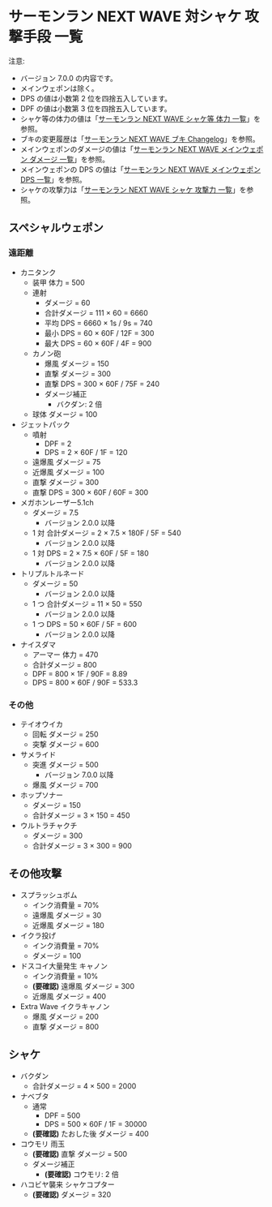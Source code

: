 # サーモンラン NEXT WAVE 対シャケ 攻撃手段 一覧

注意:

- バージョン 7.0.0 の内容です。
- メインウェポンは除く。
- DPS の値は小数第 2 位を四捨五入しています。
- DPF の値は小数第 3 位を四捨五入しています。
- シャケ等の体力の値は「[サーモンラン NEXT WAVE シャケ等 体力 一覧](../hp-list.md)」を参照。
- ブキの変更履歴は「[サーモンラン NEXT WAVE ブキ Changelog](CHANGELOG.md)」を参照。
- メインウェポンのダメージの値は「[サーモンラン NEXT WAVE メインウェポン ダメージ 一覧](main/damage-list.md)」を参照。
- メインウェポンの DPS の値は「[サーモンラン NEXT WAVE メインウェポン DPS 一覧](main/dps-list.md)」を参照。
- シャケの攻撃力は「[サーモンラン NEXT WAVE シャケ 攻撃力 一覧](../salmonids/list.md)」を参照。

## スペシャルウェポン

### 遠距離

- カニタンク
	- 装甲 体力 = 500
	- 連射
		- ダメージ = 60
		- 合計ダメージ = 111 × 60 = 6660
		- 平均 DPS = 6660 × 1s / 9s = 740
		- 最小 DPS = 60 × 60F / 12F = 300
		- 最大 DPS = 60 × 60F / 4F = 900
	- カノン砲
		- 爆風 ダメージ = 150
		- 直撃 ダメージ = 300
		- 直撃 DPS = 300 × 60F / 75F = 240
		- ダメージ補正
			- バクダン: 2 倍
	- 球体 ダメージ = 100
- ジェットパック
	- 噴射
		- DPF = 2
		- DPS = 2 × 60F / 1F = 120
	- 遠爆風 ダメージ = 75
	- 近爆風 ダメージ = 100
	- 直撃 ダメージ = 300
	- 直撃 DPS = 300 × 60F / 60F = 300
- メガホンレーザー5.1ch
	- ダメージ = 7.5
		- バージョン 2.0.0 以降
	- 1 対 合計ダメージ = 2 × 7.5 × 180F / 5F = 540
		- バージョン 2.0.0 以降
	- 1 対 DPS = 2 × 7.5 × 60F / 5F = 180
		- バージョン 2.0.0 以降
- トリプルトルネード
	- ダメージ = 50
		- バージョン 2.0.0 以降
	- 1 つ 合計ダメージ = 11 × 50 = 550
		- バージョン 2.0.0 以降
	- 1 つ DPS = 50 × 60F / 5F = 600
		- バージョン 2.0.0 以降
- ナイスダマ
	- アーマー 体力 = 470
	- 合計ダメージ = 800
	- DPF = 800 × 1F / 90F = 8.89
	- DPS = 800 × 60F / 90F = 533.3

### その他

- テイオウイカ
	- 回転 ダメージ = 250
	- 突撃 ダメージ = 600
- サメライド
	- 突進 ダメージ = 500
		- バージョン 7.0.0 以降
	- 爆風 ダメージ = 700
- ホップソナー
	- ダメージ = 150
	- 合計ダメージ = 3 × 150 = 450
- ウルトラチャクチ
	- ダメージ = 300
	- 合計ダメージ = 3 × 300 = 900

## その他攻撃

- スプラッシュボム
	- インク消費量 = 70%
	- 遠爆風 ダメージ = 30
	- 近爆風 ダメージ = 180
- イクラ投げ
	- インク消費量 = 70%
	- ダメージ = 100
- ドスコイ大量発生 キャノン
	- インク消費量 = 10%
	- **(要確認)** 遠爆風 ダメージ = 300
	- 近爆風 ダメージ = 400
- Extra Wave イクラキャノン
	- 爆風 ダメージ = 200
	- 直撃 ダメージ = 800

## シャケ

- バクダン
	- 合計ダメージ = 4 × 500 = 2000
- ナベブタ
	- 通常
		- DPF = 500
		- DPS = 500 × 60F / 1F = 30000
	- **(要確認)** たおした後 ダメージ = 400
- コウモリ 雨玉
	- **(要確認)** 直撃 ダメージ = 500
	- ダメージ補正
		- **(要確認)** コウモリ: 2 倍
- ハコビヤ襲来 シャケコプター
	- **(要確認)** ダメージ = 320
